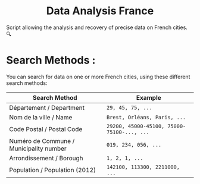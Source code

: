 <h1 align="center">Data Analysis France</h1>

Script allowing the analysis and recovery of precise data on French cities. 🔍

# Search Methods :
You can search for data on one or more French cities, using these different search methods:

|Search Method                           |Example                                    |
|----------------------------------------|-------------------------------------------|
|Département / Department                |`29, 45, 75, ...`                          |
|Nom de la ville / Name                  |`Brest, Orléans, Paris, ...`               |
|Code Postal / Postal Code               |`29200, 45000-45100, 75000-75100-..., ...` |
|Numéro de Commune / Municipality number |`019, 234, 056, ...`                       |
|Arrondissement / Borough                |`1, 2, 1, ...`                             |
|Population / Population (2012)          |`142100, 113300, 2211000, ...`             |
